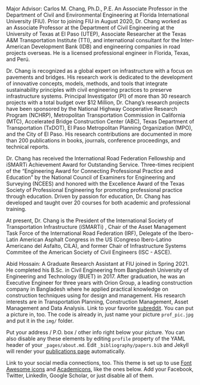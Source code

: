 Major Advisor: Carlos M. Chang, Ph.D., P.E. An Associate Professor in the Department of Civil and Environmental Engineering at Florida International University (FIU). Prior to joining FIU in August 2020, Dr. Chang worked as an Associate Professor at the Department of Civil Engineering at the University of Texas at El Paso (UTEP), Associate Researcher at the Texas A&M Transportation Institute (TTI), and international consultant for the Inter-American Development Bank (IDB) and engineering companies in road projects overseas. He is a licensed professional engineer in Florida, Texas, and Perú.

Dr. Chang is recognized as a global expert on infrastructure with a focus on pavements and bridges. His research work is dedicated to the development of innovative concepts, models, methods, and tools that integrate sustainability principles with civil engineering practices to preserve infrastructure systems. Principal Investigator (PI) of more than 30 research projects with a total budget over $12 Million, Dr. Chang’s research projects have been sponsored by the National Highway Cooperative Research Program (NCHRP), Metropolitan Transportation Commission in California (MTC), Accelerated Bridge Construction Center (ABC), Texas Department of Transportation (TxDOT), El Paso Metropolitan Planning Organization (MPO), and the City of El Paso. His research contributions are documented in more than 200 publications in books, journals, conference proceedings, and technical reports.

Dr. Chang has received the International Road Federation Fellowship and iSMARTi Achievement Award for Outstanding Service. Three-times recipient of the “Engineering Award for Connecting Professional Practice and Education” by the National Council of Examiners for Engineering and Surveying (NCEES) and honored with the Excellence Award of the Texas Society of Professional Engineering for promoting professional practice through education. Driven by passion for education, Dr. Chang has developed and taught over 20 courses for both academic and professional training.

At present, Dr. Chang is the President of the International Society of Transportation Infrastructure (iSMARTi) , Chair of the Asset Management Task Force of the International Road Federation (IRF), Delegate of the Ibero-Latin American Asphalt Congress in the US (Congreso Ibero-Latino Americano del Asfalto, CILA), and former Chair of Infrastructure Systems Commitee of the American Society of Civil Engineers (ISC - ASCE).

Abid Hossain: A Graduate Research Assistant at FIU joined in Spring 2021. He completed his B.Sc. in Civil Engineering from Bangladesh University of Engineering and Technology (BUET) in 2017. After graduation, he was an Executive Engineer for three years with Orion Group, a leading construction company in Bangladesh where he applied practical knowledge on construction techniques using for design and management. His research interests are in Transportation Planning, Construction Management, Asset Management and Data Analysis. Link to your favorite [subreddit](http://reddit.com). You can put a picture in, too. The code is already in, just name your picture `prof_pic.jpg` and put it in the `img/` folder.

Put your address / P.O. box / other info right below your picture. You can also disable any these elements by editing `profile` property of the YAML header of your `_pages/about.md`. Edit `_bibliography/papers.bib` and Jekyll will render your [publications page](/al-folio/publications/) automatically.

Link to your social media connections, too. This theme is set up to use [Font Awesome icons](https://fontawesome.com/) and [Academicons](https://jpswalsh.github.io/academicons/), like the ones below. Add your Facebook, Twitter, LinkedIn, Google Scholar, or just disable all of them.
